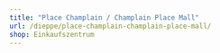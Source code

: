 ```yaml
---
title: "Place Champlain / Champlain Place Mall"
url: /dieppe/place-champlain-champlain-place-mall/
shop: Einkaufszentrum
---
```

